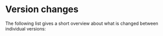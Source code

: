 Version changes
=================================================

The following list gives a short overview about what is changed between
individual versions:

